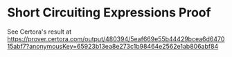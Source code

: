 # Short Circuiting Expressions Proof

See Certora's result at https://prover.certora.com/output/480394/5eaf669e55b44429bcea6d647015abf7?anonymousKey=65923b13ea8e273c1b98464e2562e1ab806abf84